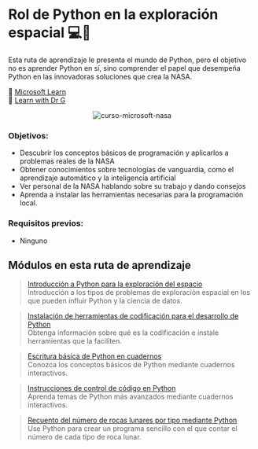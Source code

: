 # Rol de Python en la exploración espacial 💻🌌

Esta ruta de aprendizaje le presenta el mundo de Python, pero el objetivo no es aprender Python en sí, sino comprender el papel que desempeña Python en las innovadoras soluciones que crea la NASA.

🔗 [Microsoft Learn](https://learn.microsoft.com/es-es/training/paths/introduction-python-space-exploration-nasa/) <br/>
🔗 [Learn with Dr G](https://www.youtube.com/watch?v=NcUreWUpQFo&list=PLlrxD0HtieHgJdiA08EVViP8D6hfDRXx8&index=24)

<p align="center">
    <img src="https://facialix.com/wp-content/uploads/2023/04/curso-microsoft-python-exploracion-espacial-facialix.jpg"
        alt="curso-microsoft-nasa"
    />
</p>

### Objetivos:

* Descubrir los conceptos básicos de programación y aplicarlos a problemas reales de la NASA
* Obtener conocimientos sobre tecnologías de vanguardia, como el aprendizaje automático y la inteligencia artificial
* Ver personal de la NASA hablando sobre su trabajo y dando consejos
* Aprenda a instalar las herramientas necesarias para la programación local.

### Requisitos previos:

* Ninguno 

## Módulos en esta ruta de aprendizaje

> [Introducción a Python para la exploración del espacio](https://github.com/ZairBulos/python-exploracion-espacial/tree/main/01) <br/>
> Introducción a los tipos de problemas de exploración espacial en los que pueden influir Python y la ciencia de datos.

> [Instalación de herramientas de codificación para el desarrollo de Python](https://github.com/ZairBulos/python-exploracion-espacial/tree/main/02) <br/>
> Obtenga información sobre qué es la codificación e instale herramientas que la faciliten.

> [Escritura básica de Python en cuadernos](https://github.com/ZairBulos/python-exploracion-espacial/tree/main/03) <br/>
> Conozca los conceptos básicos de Python mediante cuadernos interactivos.

> [Instrucciones de control de código en Python](https://github.com/ZairBulos/python-exploracion-espacial/tree/main/04) <br/>
> Aprenda temas de Python más avanzados mediante cuadernos interactivos.

> [Recuento del número de rocas lunares por tipo mediante Python](https://github.com/ZairBulos/python-exploracion-espacial/tree/main/05) <br/>
> Use Python para crear un programa sencillo con el que contar el número de cada tipo de roca lunar.
